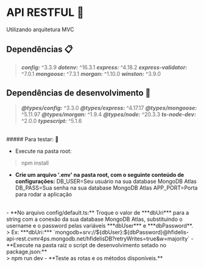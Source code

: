 # API RESTFUL 🔌

Utilizando arquitetura MVC
## Dependências :clipboard:

> ***config:*** ^3.3.9
> ***dotenv:*** ^16.3.1
> ***express:*** ^4.18.2
> ***express-validator:*** ^7.0.1
> ***mongoose:*** ^7.3.1
> ***morgan:*** ^1.10.0
> ***winston:*** ^3.9.0

## Dependências de desenvolvimento 📜

> ***@types/config:*** ^3.3.0
> ***@types/express:*** ^4.17.17
> ***@types/mongoose:*** ^5.11.97
> ***@types/morgan:*** ^1.9.4
> ***@types/node:*** ^20.3.3
> ***ts-node-dev:*** ^2.0.0
> ***typescript:*** ^5.1.6
> 
<br>
##### Para testar: 🔧

* Execute na pasta root:
> npm install
* **Crie um arquivo '.env' na pasta root, com o seguinte conteúdo de configurações:**
DB_USER=Seu usuário na sua database MongoDB Atlas
DB_PASS=Sua senha na sua database MongoDB Atlas
APP_PORT=Porta para rodar a aplicação
<br>
- **No arquivo config/default.ts:**
Troque o valor de ***dbUri*** para a string com a conexão da sua database MongoDB Atlas, substituindo o username e o password pelas variáveis ***dbUser*** e ***dbPassword**.
  <br>
> Ex: ***dbUri:*** `mongodb+srv://${dbUser}:${dbPassword}@hfidelis-api-rest.cvmr4ps.mongodb.net/hfidelisDB?retryWrites=true&w=majority`
- **Execute na pasta raíz o script de desenvolvimento setado no package.json:**
  <br>
> npm run dev
- **Teste as rotas e os métodos disponíveis.**